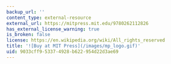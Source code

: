 ```yaml
---
backup_url: ''
content_type: external-resource
external_url: https://mitpress.mit.edu/9780262112826
has_external_license_warning: true
is_broken: false
license: https://en.wikipedia.org/wiki/All_rights_reserved
title: '![Buy at MIT Press](/images/mp_logo.gif)'
uid: 9033cff9-5337-4928-b622-954d22d3ae69
---
```

